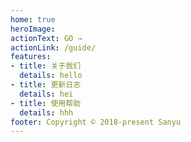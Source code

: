```yaml
---
home: true
heroImage: 
actionText: GO →
actionLink: /guide/
features:
- title: 关于我们
  details: hello
- title: 更新日志
  details: hei
- title: 使用帮助
  details: hhh
footer: Copyright © 2018-present Sanyu
---
```

